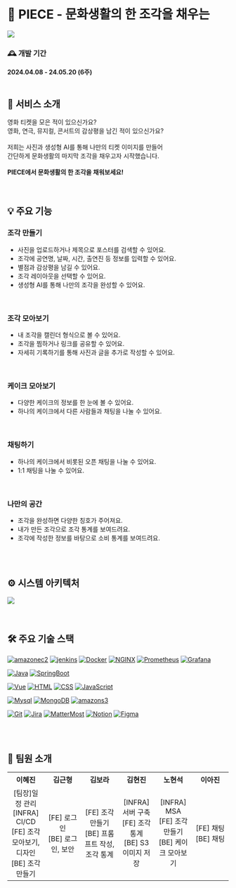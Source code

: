 # 🍰 PIECE - 문화생활의 한 조각을 채우는
<img src="exec/asset/cover.jpg"/>

### 🕰️ 개발 기간
**2024.04.08 - 24.05.20 (6주)**
<br>
<br>

## 🌟 서비스 소개
영화 티켓을 모은 적이 있으신가요?<br>
영화, 연극, 뮤지컬, 콘서트의 감상평을 남긴 적이 있으신가요?<br>
<br>
저희는 사진과 생성형 AI를 통해 나만의 티켓 이미지를 만들어<br>
간단하게 문화생활의 마지막 조각을 채우고자 시작했습니다.<br>
<br>
**PIECE에서 문화생활의 한 조각을 채워보세요!**<br>
<br>
<br>

## 💡 주요 기능
### 조각 만들기
- 사진을 업로드하거나 제목으로 포스터를 검색할 수 있어요.
- 조각에 공연명, 날짜, 시간, 출연진 등 정보를 입력할 수 있어요.
- 별점과 감상평을 남길 수 있어요.
- 조각 레이아웃을 선택할 수 있어요.
- 생성형 AI를 통해 나만의 조각을 완성할 수 있어요.
<br>

### 조각 모아보기
- 내 조각을 캘린더 형식으로 볼 수 있어요.
- 조각을 찜하거나 링크를 공유할 수 있어요.
- 자세히 기록하기를 통해 사진과 글을 추가로 작성할 수 있어요.
<br>

### 케이크 모아보기
- 다양한 케이크의 정보를 한 눈에 볼 수 있어요.
- 하나의 케이크에서 다른 사람들과 채팅을 나눌 수 있어요.
<br>

### 채팅하기
- 하나의 케이크에서 비롯된 오픈 채팅을 나눌 수 있어요.
- 1:1 채팅을 나눌 수 있어요.
<br>

### 나만의 공간
- 조각을 완성하면 다양한 칭호가 주어져요.
- 내가 만든 조각으로 조각 통계를 보여드려요.
- 조각에 작성한 정보를 바탕으로 소비 통계를 보여드려요.
<br />
<br />


## ⚙ 시스템 아키텍처
<img src="exec/asset/시스템아키텍처.PNG"/>
<br>
<br>
<br>

## 🛠 주요 기술 스택
[![amazonec2][amazonec2.com]][amazonec2-url]
[![jenkins][jenkins.com]][jenkins-url]
[![Docker][Docker.com]][Docker-url]
[![NGINX][NGINX.com]][NGINX-url]
[![Prometheus][Prometheus.com]][Prometheus-url]
[![Grafana][Grafana.com]][Grafana-url]

[![Java][Java.com]][Java-url]
[![SpringBoot][SpringBoot.com]][SpringBoot-url]

[![Vue][Vue.com]][Vue-url]
[![HTML][HTML.com]][HTML-url]
[![CSS][CSS.com]][CSS-url]
[![JavaScript][JavaScript.com]][JavaScript-url]

[![Mysql][Mysql.com]][Mysql-url]
[![MongoDB][MongoDB.com]][MongoDB-url]
[![amazons3][amazons3.com]][amazons3-url]

[![Git][Git.com]][Git-url]
[![Jira][Jira.com]][Jira-url]
[![MatterMost][MatterMost.com]][MatterMost-url]
[![Notion][Notion.com]][Notion-url]
[![Figma][Figma.com]][Figma-url]

[Vue.com]: https://img.shields.io/badge/vue-4FC08D?style=for-the-badge&logo=vue.js&logoColor=white
[Vue-url]: https://vuejs.org/
[Java.com]: https://img.shields.io/badge/Java-007396?style=for-the-badge&logo=springboot&logoColor=white
[Java-url]: https://www.java.com/ko/
[Mysql.com]: https://img.shields.io/badge/mysql-4479A1?style=for-the-badge&logo=springboot&logoColor=white
[Mysql-url]: https://www.mysql.com/
[MongoDB.com]: https://img.shields.io/badge/mongodb-47A248?style=for-the-badge&logo=springboot&logoColor=white
[MongoDB-url]: https://www.mongodb.com/
[git.com]: https://img.shields.io/badge/git-F05032?style=for-the-badge&logo=springboot&logoColor=white
[git-url]: https://git-scm.com/
[SpringBoot.com]: https://img.shields.io/badge/springboot-6DB33F?style=for-the-badge&logo=springboot&logoColor=white
[SpringBoot-url]: https://spring.io/
[docker.com]: https://img.shields.io/badge/docker-2496ED?style=for-the-badge&logo=docker&logoColor=white
[docker-url]: https://www.docker.com/
[NGINX.com]: https://img.shields.io/badge/NGINX-009639?style=for-the-badge&logo=NGINX&logoColor=white
[NGINX-url]: https://www.NGINX.com/
[jenkins.com]: https://img.shields.io/badge/jenkins-D24939?style=for-the-badge&logo=jenkins&logoColor=white
[jenkins-url]: https://www.jenkins.io/
[amazonec2.com]: https://img.shields.io/badge/amazonec2-E79537?style=for-the-badge&logo=amazonec2&logoColor=white
[amazonec2-url]:https://aws.amazon.com/ko/pm/ec2/
[amazons3.com]: https://img.shields.io/badge/amazons3-569A31?style=for-the-badge&logo=amazons3&logoColor=white
[amazons3-url]:https://aws.amazon.com/ko/pm/serv-s3/
[Tailwind.com]: https://img.shields.io/badge/Tailwind-06B6D4?style=for-the-badge&logo=Tailwind&logoColor=white
[Tailwind-url]: https://www.tailwind.com/
[HTML.com]: https://img.shields.io/badge/HTML-E34F26?style=for-the-badge&logo=HTML5&logoColor=white
[HTML-url]: https://html.com/
[CSS.com]: https://img.shields.io/badge/CSS-1572B6?style=for-the-badge&logo=CSS3&logoColor=white
[CSS-url]: https://html.com/
[JavaScript.com]: https://img.shields.io/badge/JavaScript-F7DF1E?style=for-the-badge&logo=JavaScript&logoColor=white
[JavaScript-url]: https://www.javascript.com/
[Jira.com]: https://img.shields.io/badge/Jira-0052CC?style=for-the-badge&logo=Jira&logoColor=white
[Jira-url]: https://www.atlassian.com/software/jira
[MatterMost.com]: https://img.shields.io/badge/MatterMost-0058CC?style=for-the-badge&logo=MatterMost&logoColor=white
[MatterMost-url]: https://www.mattermost.com/
[Notion.com]: https://img.shields.io/badge/Notion-000000?style=for-the-badge&logo=Notion&logoColor=white
[Notion-url]: https://www.notion.com/
[Figma.com]: https://img.shields.io/badge/Figma-F24E1E?style=for-the-badge&logo=Figma&logoColor=white
[Figma-url]: https://www.figma.com/
[Prometheus.com]: https://img.shields.io/badge/Prometheus-E6522C?style=for-the-badge&logo=Prometheus&logoColor=white
[Prometheus-url]: https://prometheus.io/
[Grafana.com]: https://img.shields.io/badge/Grafana-F46800?style=for-the-badge&logo=Grafana&logoColor=white
[Grafana-url]: https://grafana.com/


<br>
<br>


## 🎂 팀원 소개

<table style="width: 100%; table-layout: fixed; border-collapse: collapse; text-align: center;">
    <tr>
        <th style="width: 16.66%;">이혜진</th>
        <th style="width: 16.66%;">김근형</th>
        <th style="width: 16.66%;">김보라</th>
        <th style="width: 16.66%;">김현진</th>
        <th style="width: 16.66%;">노현석</th>
        <th style="width: 16.66%;">이아진</th>
    </tr>
    <tr>
        <td style="width: 16.66%;">
            [팀장]일정 관리<br>[INFRA] CI/CD<br>[FE] 조각 모아보기, 디자인<br>[BE] 조각 만들기
        </td>
        <td style="width: 16.66%;">
            [FE] 로그인<br>[BE] 로그인, 보안
        </td>
        <td style="width: 16.66%;">
            [FE] 조각 만들기<br>[BE] 프롬프트 작성, 조각 통계
        </td>
        <td style="width: 16.66%;">
            [INFRA] 서버 구축<br>[FE] 조각 통계<br>[BE] S3 이미지 저장
        </td>
        <td style="width: 16.66%;">
            [INFRA] MSA<br>[FE] 조각 만들기<br>[BE] 케이크 모아보기
        </td>
        <td style="width: 16.66%;">
            [FE] 채팅<br>[BE] 채팅
        </td>
    </tr>
</table>
